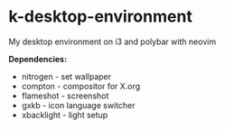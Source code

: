 # k-desktop-environment
My desktop environment on i3 and polybar with neovim

**Dependencies:**
- nitrogen - set wallpaper
- compton - compositor for X.org
- flameshot - screenshot
- gxkb - icon language switcher
- xbacklight - light setup
